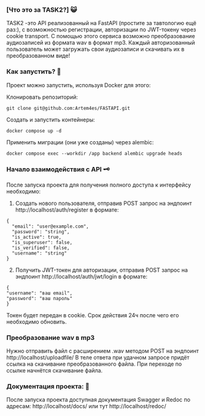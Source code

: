 ### [Что это за TASK2?] :smiley_cat: 
TASK2 -это API реализованный на FastAPI (простите за тавтологию ещё раз:), с возможностью регистрации, авторизации по JWT-токену через cookie transport.
С помощью этого сервиса возможно преобразование аудиозаписей из формата wav в формат mp3. Каждый авторизованный
пользователь может загружать свои аудиозаписи и скачивать их в преобразованном виде!

### Как запустить? :space_invader:
Проект можно запустить, используя Docker для этого:

Клонировать репозиторий:

```
git clone git@github.com:Artem4es/FASTAPI.git
```

Cоздать и запустить контейнеры:

```
docker compose up -d
```

Применить миграции (они уже созданы) через alembic:

```
docker compose exec --workdir /app backend alembic upgrade heads
```


### Начало взаимодействия с API :old_key:
После запуска проекта для получения полного доступа к интерфейсу необходимо: 

1. Создать нового пользователя, отправив POST запрос на эндпоинт http://localhost/auth/register в формате:

```
{
  "email": "user@example.com",
  "password": "string",
  "is_active": true,
  "is_superuser": false,
  "is_verified": false,
  "username": "string"
}
```

2. Получить JWT-токен для авторизации, отправив POST запрос на эндпоинт http://localhost/auth/jwt/login в формате: 
```
{
"username": "ваш email",
"password": "ваш пароль"
}
```
Токен будет передан в cookie. Cрок действия 24ч после чего его необходимо обновить.

### Преобразование wav в mp3
Нужно отправить файл с расширением .wav методом POST на эндпоинт http://localhost/uploadfile/
В теле ответа при удачном запросе придёт ссылка на скачивание преобразованного файла.
При переходе по ссылке начнётся скачивание файла.


### Документация проекта: :blue_book:
После запуска проекта доступная документация Swagger и Redoc по адресам:
http://localhost/docs/
или тут
http://localhost/redoc/
